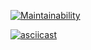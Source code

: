 [![Maintainability](https://api.codeclimate.com/v1/badges/045310a6781a92453cd4/maintainability)](https://codeclimate.com/github/JukkaHeller/jukka-project-lvl1/maintainability)

[![asciicast](https://asciinema.org/a/Hnc4RdBJWTVvkBDbmkrTisM3l.svg)](https://asciinema.org/a/Hnc4RdBJWTVvkBDbmkrTisM3l)
